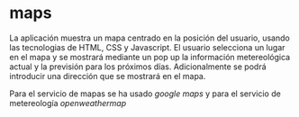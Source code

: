 # maps

La aplicación muestra un mapa centrado en la posición del usuario, usando las tecnologias de HTML, CSS y Javascript.
El usuario selecciona un lugar en el mapa y se mostrará mediante un pop up la información metereológica actual y la 
previsión para los próximos días. Adicionalmente se podrá introducir una dirección que se mostrará en el mapa.

Para el servicio de mapas se ha usado *google maps* y para el servicio de metereología *openweathermap*